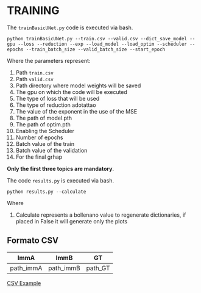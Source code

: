 # TRAINING

The `trainBasicUNet.py` code is executed via bash. 

    python trainBasicUNet.py --train.csv --valid.csv --dict_save_model --gpu --loss --reduction --exp --load_model --load_optim --scheduler --epochs --train_batch_size --valid_batch_size --start_epoch

Where the parameters represent:
  1. Path `train.csv`
  2. Path `valid.csv`
  3. Path directory where model weights will be saved
  4. The gpu on which the code will be executed
  5. The type of loss that will be used
  6. The type of reduction adotattao
  7. The value of the exponent in the use of the MSE
  8. The path of model.pth
  9. The path of optim.pth
  10. Enabling the Scheduler
  11. Number of epochs
  12. Batch value of the train
  13. Batch value of the validation
  14. For the final grhap


**Only the first three topics are mandatory**.

The code `results.py` is executed via bash.

    python results.py --calculate 

Where
 1. Calculate represents a bollenano value to regenerate dictionaries, if placed in False it will generate only the plots

## Formato CSV

| ImmA | ImmB  | GT                     | 
| ----------- | --- | ------------------------------- |
| path_immA | path_immB | path_GT| 

[CSV Example](https://github.com/Raciti/Brain-Change-Estimation/blob/main/Data/train.csv) 
